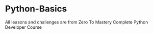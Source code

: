 # Python-Basics
All leasons and challenges are from Zero To Mastery Complete Python Developer Course